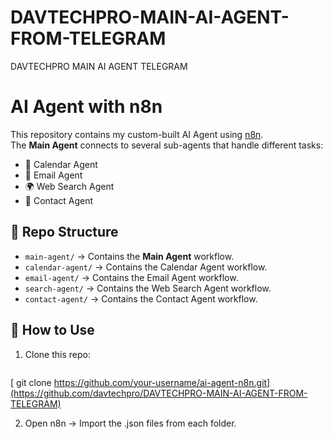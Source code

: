 # DAVTECHPRO-MAIN-AI-AGENT-FROM-TELEGRAM
DAVTECHPRO MAIN AI AGENT TELEGRAM
# AI Agent with n8n

This repository contains my custom-built AI Agent using [n8n](https://n8n.io/).  
The **Main Agent** connects to several sub-agents that handle different tasks:  
- 📅 Calendar Agent  
- 📧 Email Agent  
- 🌍 Web Search Agent  
- 👤 Contact Agent  

## 📂 Repo Structure
- `main-agent/` → Contains the **Main Agent** workflow.
- `calendar-agent/` → Contains the Calendar Agent workflow.
- `email-agent/` → Contains the Email Agent workflow.
- `search-agent/` → Contains the Web Search Agent workflow.
- `contact-agent/` → Contains the Contact Agent workflow.

## 🚀 How to Use
1. Clone this repo:
   ```bash
  [ git clone https://github.com/your-username/ai-agent-n8n.git](https://github.com/davtechpro/DAVTECHPRO-MAIN-AI-AGENT-FROM-TELEGRAM)

 2. Open n8n → Import the .json files from each folder.
